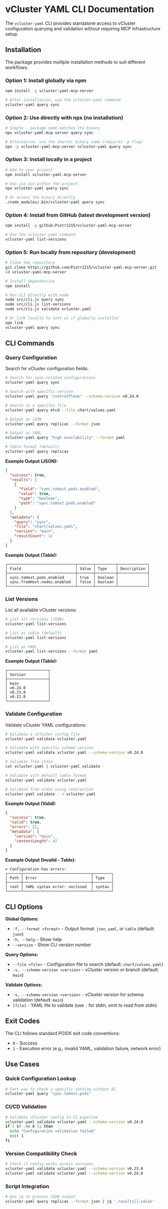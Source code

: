 # vCluster YAML CLI Documentation

The `vcluster-yaml` CLI provides standalone access to vCluster configuration querying and validation without requiring MCP infrastructure setup.

## Installation

The package provides multiple installation methods to suit different workflows:

### Option 1: Install globally via npm

```bash
npm install -g vcluster-yaml-mcp-server

# After installation, use the vcluster-yaml command
vcluster-yaml query sync
```

### Option 2: Use directly with npx (no installation)

```bash
# Simple - package name matches the binary
npx vcluster-yaml-mcp-server query sync

# Alternative: use the shorter binary name (requires -p flag)
npx -p vcluster-yaml-mcp-server vcluster-yaml query sync
```

### Option 3: Install locally in a project

```bash
# Add to your project
npm install vcluster-yaml-mcp-server

# Use via npx within the project
npx vcluster-yaml query sync

# Or access the binary directly
./node_modules/.bin/vcluster-yaml query sync
```

### Option 4: Install from GitHub (latest development version)

```bash
npm install -g github:Piotr1215/vcluster-yaml-mcp-server

# Use the vcluster-yaml command
vcluster-yaml list-versions
```

### Option 5: Run locally from repository (development)

```bash
# Clone the repository
git clone https://github.com/Piotr1215/vcluster-yaml-mcp-server.git
cd vcluster-yaml-mcp-server

# Install dependencies
npm install

# Run CLI directly with node
node src/cli.js query sync
node src/cli.js list-versions
node src/cli.js validate vcluster.yaml

# Or link locally to test as if globally installed
npm link
vcluster-yaml query sync
```

## CLI Commands

### Query Configuration

Search for vCluster configuration fields:

```bash
# Search for sync-related configurations
vcluster-yaml query sync

# Search with specific version
vcluster-yaml query "controlPlane" --schema-version v0.24.0

# Search in a specific file
vcluster-yaml query etcd --file chart/values.yaml

# Output as JSON
vcluster-yaml query replicas --format json

# Output as YAML
vcluster-yaml query "high availability" --format yaml

# Table format (default)
vcluster-yaml query replicas
```

**Example Output (JSON):**
```json
{
  "success": true,
  "results": [
    {
      "field": "sync.toHost.pods.enabled",
      "value": true,
      "type": "boolean",
      "path": "sync.toHost.pods.enabled"
    }
  ],
  "metadata": {
    "query": "sync",
    "file": "chart/values.yaml",
    "version": "main",
    "resultCount": 12
  }
}
```

**Example Output (Table):**
```
┌──────────────────────────────┬───────┬─────────┬─────────────┐
│ Field                        │ Value │ Type    │ Description │
├──────────────────────────────┼───────┼─────────┼─────────────┤
│ sync.toHost.pods.enabled     │ true  │ boolean │             │
│ sync.fromHost.nodes.enabled  │ false │ boolean │             │
└──────────────────────────────┴───────┴─────────┴─────────────┘
```

### List Versions

List all available vCluster versions:

```bash
# List all versions (JSON)
vcluster-yaml list-versions

# List as table (default)
vcluster-yaml list-versions

# List as YAML
vcluster-yaml list-versions --format yaml
```

**Example Output (Table):**
```
┌──────────────────┐
│ Version          │
├──────────────────┤
│ main             │
│ v0.24.0          │
│ v0.23.0          │
│ v0.22.0          │
└──────────────────┘
```

### Validate Configuration

Validate vCluster YAML configurations:

```bash
# Validate a vCluster config file
vcluster-yaml validate vcluster.yaml

# Validate with specific schema version
vcluster-yaml validate vcluster.yaml --schema-version v0.24.0

# Validate from stdin
cat vcluster.yaml | vcluster-yaml validate -

# Validate with default table format
vcluster-yaml validate vcluster.yaml

# Validate from stdin using redirection
vcluster-yaml validate - < vcluster.yaml
```

**Example Output (Valid):**
```json
{
  "success": true,
  "valid": true,
  "errors": [],
  "metadata": {
    "version": "main",
    "contentLength": 47
  }
}
```

**Example Output (Invalid - Table):**
```
✗ Configuration has errors:
┌──────┬──────────────────────────────┬────────┐
│ Path │ Error                        │ Type   │
├──────┼──────────────────────────────┼────────┤
│ root │ YAML syntax error: unclosed  │ syntax │
└──────┴──────────────────────────────┴────────┘
```

## CLI Options

**Global Options:**
- `-f, --format <format>` - Output format: `json`, `yaml`, or `table` (default: `json`)
- `-h, --help` - Show help
- `--version` - Show CLI version number

**Query Options:**
- `--file <file>` - Configuration file to search (default: `chart/values.yaml`)
- `-s, --schema-version <version>` - vCluster version or branch (default: `main`)

**Validate Options:**
- `-s, --schema-version <version>` - vCluster version for schema validation (default: `main`)
- `[file]` - YAML file to validate (use `-` for stdin, omit to read from stdin)

## Exit Codes

The CLI follows standard POSIX exit code conventions:
- `0` - Success
- `1` - Execution error (e.g., invalid YAML, validation failure, network error)

## Use Cases

### Quick Configuration Lookup

```bash
# Fast way to check a specific setting without AI
vcluster-yaml query "sync.toHost.pods"
```

### CI/CD Validation

```bash
# Validate vCluster config in CI pipeline
vcluster-yaml validate vcluster.yaml --schema-version v0.24.0
if [ $? -ne 0 ]; then
  echo "Configuration validation failed"
  exit 1
fi
```

### Version Compatibility Check

```bash
# Check if config works across versions
vcluster-yaml validate vcluster.yaml --schema-version v0.23.0
vcluster-yaml validate vcluster.yaml --schema-version v0.24.0
```

### Script Integration

```bash
# Use jq to process JSON output
vcluster-yaml query replicas --format json | jq '.results[].value'
```
